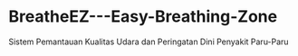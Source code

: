 # BreatheEZ---Easy-Breathing-Zone
Sistem Pemantauan Kualitas Udara dan Peringatan Dini Penyakit Paru-Paru
